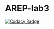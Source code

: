 # AREP-lab3

[![Codacy Badge](https://api.codacy.com/project/badge/Grade/1430e92fa78e45bb8fd378b69d622c92)](https://app.codacy.com/gh/sebastianNietoMolina/AREP-lab3?utm_source=github.com&utm_medium=referral&utm_content=sebastianNietoMolina/AREP-lab3&utm_campaign=Badge_Grade)